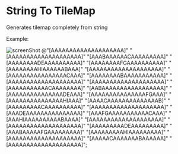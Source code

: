 String To TileMap
=================

Generates tilemap completely from string

Example:

![screenShot](http://i39.tinypic.com/34h77o2.jpg)	@"[AAAAAAAAAAAAAAAAAAAA]"
       												 "[AAAAAAAAAAAAAAAAAAAA]"
        "[AAABAAAAAACAAAAAAAAA]"
        "[AAAAAAAADEAAAAAAAAAA]"
        "[AAAAAAAAFGAAAAAAAAAA]"
        "[AAAAAAAAHIAAAAAABAAA]"
        "[AAAAAAAAAAAAAAAAAAAA]"
        "[AAAAAAAAAAAAAAAACAAA]"
        "[AAAAAAAABAAAAAAAAAAA]"
        "[AAAAAAAAAAAAAAAAAAAA]"
        "[AAAAAAAAAAAAAAAAAAAA]"
        "[AAAAAAAAAAACAAAAAAAA]"
        "[AABAAAAAAAAAAAAAAAAA]"
        "[AAAAAAAAAAAAAAADEAAA]"
        "[AAAAAAAAAAAAAAAFGAAA]"
        "[AAAAAAAAAAAAAAAHIAAA]"
        "[AAAACAAAAAAAAAAAAAAB]"
        "[AAAAAAAAACAAAAAAAAAA]"
        "[AAAAAAAAAAAAAAAAAAAA]"
        "[AAADEAAAAAAAAAAAAAAA]"
        "[AAAFGAAAAAAAAAAACAAA]"
        "[AAAHIAAAAAAAAAABAAAA]"
        "[AAAAAAAAAAAAAAAAAAAA]"
        "[AAAAAAAAAAAAAAAAAAAA]"
        "[AAAAAAAAADEAAAAAAAAA]"
        "[AAABAAAAAFGAAAAAAAAA]"
        "[AAAAAAAAAHIAAAAAAAAA]"
        "[AAAAAAAAAAAAAAAAAAAA]"
        "[AAAAACAAAAAAABAAAAAA]"
        "[AAAAAAAAAAAAAAAAAAAA]";
